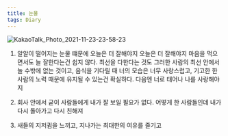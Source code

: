 ```yaml
---
title: 눈물
tags: Diary
---
```

![KakaoTalk_Photo_2021-11-23-23-58-23](https://user-images.githubusercontent.com/50545088/143048398-8271c09e-5a15-4603-80bb-513469718860.jpeg)

1. 알알이 떨어지는 눈물 떄문에 오늘은 더 잘해야지 오늘은 더 잘해야지 마음을 먹으면서도 늘 잘한다는건 쉽지 않다. 최선을 다한다는 것도 그러한 사람의 최선 안에서 놀 수밖에 없는 것이고, 음식을 기다릴 때 너의 모습은 너무 사랑스럽고, 기고한 한 사람의 노력 때문에 유지될 수 있는건 확실하다. 다음엔 너로 태어나 나를 사랑해야지

2. 회사 안에서 굳이 사람들에게 내가 잘 보일 필요가 없다. 어떻게 한 사람들인데 내가 다시 돌아가고 다시 친해져

3. 새들의 지저귐을 느끼고, 지나가는 최대한의 여유를 즐기고 